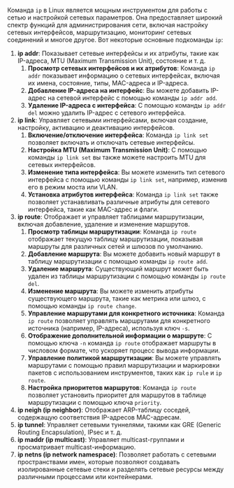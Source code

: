 Команда `ip` в Linux является мощным инструментом для работы с сетью и настройкой сетевых параметров. Она предоставляет широкий спектр функций для администрирования сети, включая настройку сетевых интерфейсов, маршрутизацию, мониторинг сетевых соединений и многое другое. Вот некоторые основные подкоманды `ip`:

1. **ip addr**: Показывает сетевые интерфейсы и их атрибуты, такие как IP-адреса, MTU (Maximum Transmission Unit), состояние и т. д.
	1. **Просмотр сетевых интерфейсов и их атрибутов**: Команда `ip addr` показывает информацию о сетевых интерфейсах, включая их имена, состояние, типы, MAC-адреса и IP-адреса.    
	2. **Добавление IP-адреса на интерфейс**: Вы можете добавить IP-адрес на сетевой интерфейс с помощью команды `ip addr add`.    
	3. **Удаление IP-адреса с интерфейса**: С помощью команды `ip addr del` можно удалить IP-адрес с сетевого интерфейса.
2. **ip link**: Управляет сетевыми интерфейсами, включая создание, настройку, активацию и деактивацию интерфейсов.   
	1. **Включение/отключение интерфейса**: Команда `ip link set` позволяет включать и отключать сетевые интерфейсы.    
	2. **Настройка MTU (Maximum Transmission Unit)**: С помощью команды `ip link set` вы также можете настроить MTU для сетевых интерфейсов.    
	3. **Изменение типа интерфейса**: Вы можете изменить тип сетевого интерфейса с помощью команды `ip link set`, например, изменив его в режим моста или VLAN.    
	4. **Установка атрибутов интерфейса**: Команда `ip link set` также позволяет устанавливать различные атрибуты для сетевого интерфейса, такие как MAC-адрес и флаги.
3. **ip route**: Отображает и управляет таблицами маршрутизации, включая добавление, удаление и изменение маршрутов.    
	1. **Просмотр таблицы маршрутизации**: Команда `ip route` отображает текущую таблицу маршрутизации, показывая маршруты для различных сетей и шлюзов по умолчанию.    
	2. **Добавление маршрута**: Вы можете добавить новый маршрут в таблицу маршрутизации с помощью команды `ip route add`.    
	3. **Удаление маршрута**: Существующий маршрут может быть удален из таблицы маршрутизации с помощью команды `ip route del`.    
	4. **Изменение маршрута**: Вы можете изменить атрибуты существующего маршрута, такие как метрика или шлюз, с помощью команды `ip route change`.    
	5. **Управление маршрутами для конкретного источника**: Команда `ip route` позволяет управлять маршрутами для конкретного источника (например, IP-адреса), используя ключ `-s`.    
	6. **Отображение дополнительной информации о маршруте**: С помощью ключа `-n` команда `ip route` отображает маршруты в числовом формате, что ускоряет процесс вывода информации.    
	7. **Управление политикой маршрутизации**: Вы можете управлять маршрутами с помощью правил маршрутизации и маркировки пакетов с использованием инструментов, таких как `ip rule` и `ip route`.    
	8. **Настройка приоритетов маршрутов**: Команда `ip route` позволяет установить приоритет для маршрутов в таблице маршрутизации с помощью ключа `priority`.
4. **ip neigh (ip neighbor)**: Отображает ARP-таблицу соседей, содержащую соответствия IP-адресов MAC-адресам.    
5. **ip tunnel**: Управляет сетевыми туннелями, такими как GRE (Generic Routing Encapsulation), IPsec и т. д.    
6. **ip maddr (ip multicast)**: Управляет multicast-группами и просматривает multicast-информацию.    
7. **ip netns (ip network namespace)**: Позволяет работать с сетевыми пространствами имен, которые позволяют создавать изолированные сетевые стеки и разделять сетевые ресурсы между различными процессами или контейнерами.